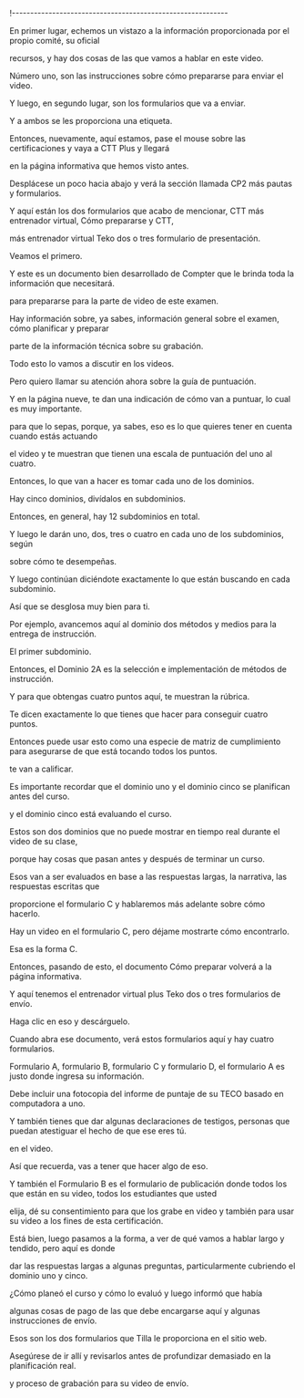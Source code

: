 !-----------------------------------------------------------

En primer lugar, echemos un vistazo a la información proporcionada por el propio comité, su oficial

recursos, y hay dos cosas de las que vamos a hablar en este video.

Número uno, son las instrucciones sobre cómo prepararse para enviar el video.

Y luego, en segundo lugar, son los formularios que va a enviar.

Y a ambos se les proporciona una etiqueta.

Entonces, nuevamente, aquí estamos, pase el mouse sobre las certificaciones y vaya a CTT Plus y llegará

en la página informativa que hemos visto antes.

Desplácese un poco hacia abajo y verá la sección llamada CP2 más pautas y formularios.

Y aquí están los dos formularios que acabo de mencionar, CTT más entrenador virtual, Cómo prepararse y CTT,

más entrenador virtual Teko dos o tres formulario de presentación.

Veamos el primero.

Y este es un documento bien desarrollado de Compter que le brinda toda la información que necesitará.

para prepararse para la parte de video de este examen.

Hay información sobre, ya sabes, información general sobre el examen, cómo planificar y preparar

parte de la información técnica sobre su grabación.

Todo esto lo vamos a discutir en los videos.

Pero quiero llamar su atención ahora sobre la guía de puntuación.

Y en la página nueve, te dan una indicación de cómo van a puntuar, lo cual es muy importante.

para que lo sepas, porque, ya sabes, eso es lo que quieres tener en cuenta cuando estás actuando

el video y te muestran que tienen una escala de puntuación del uno al cuatro.

Entonces, lo que van a hacer es tomar cada uno de los dominios.

Hay cinco dominios, divídalos en subdominios.

Entonces, en general, hay 12 subdominios en total.

Y luego le darán uno, dos, tres o cuatro en cada uno de los subdominios, según

sobre cómo te desempeñas.

Y luego continúan diciéndote exactamente lo que están buscando en cada subdominio.

Así que se desglosa muy bien para ti.

Por ejemplo, avancemos aquí al dominio dos métodos y medios para la entrega de instrucción.

El primer subdominio.

Entonces, el Dominio 2A es la selección e implementación de métodos de instrucción.

Y para que obtengas cuatro puntos aquí, te muestran la rúbrica.

Te dicen exactamente lo que tienes que hacer para conseguir cuatro puntos.

Entonces puede usar esto como una especie de matriz de cumplimiento para asegurarse de que está tocando todos los puntos.

te van a calificar.

Es importante recordar que el dominio uno y el dominio cinco se planifican antes del curso.

y el dominio cinco está evaluando el curso.

Estos son dos dominios que no puede mostrar en tiempo real durante el video de su clase,

porque hay cosas que pasan antes y después de terminar un curso.

Esos van a ser evaluados en base a las respuestas largas, la narrativa, las respuestas escritas que

proporcione el formulario C y hablaremos más adelante sobre cómo hacerlo.

Hay un video en el formulario C, pero déjame mostrarte cómo encontrarlo.

Esa es la forma C.

Entonces, pasando de esto, el documento Cómo preparar volverá a la página informativa.

Y aquí tenemos el entrenador virtual plus Teko dos o tres formularios de envío.

Haga clic en eso y descárguelo.

Cuando abra ese documento, verá estos formularios aquí y hay cuatro formularios.

Formulario A, formulario B, formulario C y formulario D, el formulario A es justo donde ingresa su información.

Debe incluir una fotocopia del informe de puntaje de su TECO basado en computadora a uno.

Y también tienes que dar algunas declaraciones de testigos, personas que puedan atestiguar el hecho de que ese eres tú.

en el video.

Así que recuerda, vas a tener que hacer algo de eso.

Y también el Formulario B es el formulario de publicación donde todos los que están en su video, todos los estudiantes que usted

elija, dé su consentimiento para que los grabe en video y también para usar su video a los fines de esta certificación.

Está bien, luego pasamos a la forma, a ver de qué vamos a hablar largo y tendido, pero aquí es donde

dar las respuestas largas a algunas preguntas, particularmente cubriendo el dominio uno y cinco.

¿Cómo planeó el curso y cómo lo evaluó y luego informó que había

algunas cosas de pago de las que debe encargarse aquí y algunas instrucciones de envío.

Esos son los dos formularios que Tilla le proporciona en el sitio web.

Asegúrese de ir allí y revisarlos antes de profundizar demasiado en la planificación real.

y proceso de grabación para su video de envío.